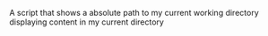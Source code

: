 A script that shows a absolute path to my current working directory
displaying content in my current directory
